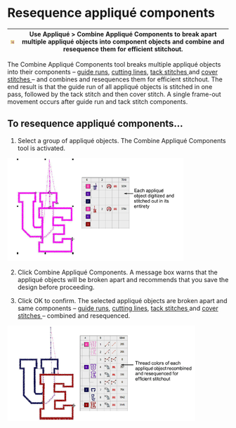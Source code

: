 # Resequence appliqué components

| ![CombineApplique.png](assets/CombineApplique.png) | Use Appliqué > Combine Appliqué Components to break apart multiple appliqué objects into component objects and combine and resequence them for efficient stitchout. |
| -------------------------------------------------- | ------------------------------------------------------------------------------------------------------------------------------------------------------------------- |

The Combine Appliqué Components tool breaks multiple appliqué objects into their components – [guide runs](../../glossary/glossary), [cutting lines](../../glossary/glossary), [tack stitches ](../../glossary/glossary)and [cover stitches ](../../glossary/glossary)– and combines and resequences them for efficient stitchout. The end result is that the guide run of all appliqué objects is stitched in one pass, followed by the tack stitch and then cover stitch. A single frame-out movement occurs after guide run and tack stitch components.

## To resequence appliqué components...

1. Select a group of appliqué objects. The Combine Appliqué Components tool is activated.

![CombineComponents2.png](assets/CombineComponents2.png)

2. Click Combine Appliqué Components. A message box warns that the appliqué objects will be broken apart and recommends that you save the design before proceeding.

3. Click OK to confirm. The selected appliqué objects are broken apart and same components – [guide runs](../../glossary/glossary), [cutting lines](../../glossary/glossary), [tack stitches ](../../glossary/glossary)and [cover stitches ](../../glossary/glossary)– combined and resequenced.

![CombineComponents3.png](assets/CombineComponents3.png)
